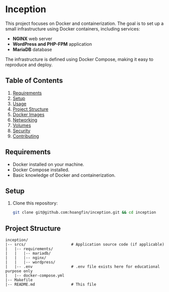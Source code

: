 # Inception

This project focuses on Docker and containerization. The goal is to set up a small infrastructure using Docker containers, including services:
- **NGINX** web server
- **WordPress and PHP-FPM** application
- **MariaDB** database

The infrastructure is defined using Docker Compose, making it easy to reproduce and deploy.

## Table of Contents
1. [Requirements](#requirements)
2. [Setup](#setup)
3. [Usage](#usage)
5. [Project Structure](#project-structure)
6. [Docker Images](#docker-images)
7. [Networking](#networking)
8. [Volumes](#volumes)
9. [Security](#security)
10. [Contributing](#contributing)

## Requirements
- Docker installed on your machine.
- Docker Compose installed.
- Basic knowledge of Docker and containerization.

## Setup
1. Clone this repository:
   ```bash
   git clone git@github.com:hoangfin/inception.git && cd inception
   ```

## Project Structure
```
inception/
|-- srcs/                    # Application source code (if applicable)
|   |-- requirements/
|   |   |-- mariadb/
|   |   |-- nginx/
|   |   |-- wordpress/
|   |-- .env                 # .env file exists here for educational purpose only
|   |-- docker-compose.yml
|-- Makefile
|-- README.md                # This file
```
